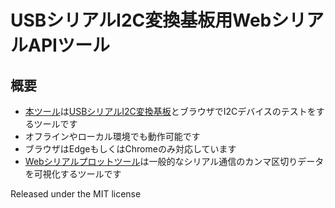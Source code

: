 # USBシリアルI2C変換基板用WebシリアルAPIツール

## 概要 
  * [本ツール][1]は[USBシリアルI2C変換基板][2]とブラウザでI2Cデバイスのテストをするツールです  
  * オフラインやローカル環境でも動作可能です  
  * ブラウザはEdgeもしくはChromeのみ対応しています  
  * [Webシリアルプロットツール][3]は一般的なシリアル通信のカンマ区切りデータを可視化するツールです  
    
 Released under the MIT license
 
 [1]: https://meerstern.github.io 
 [2]: https://www.switch-science.com/catalog/6214/
 [3]: https://meerstern.github.io/web_serial_plotter.html
